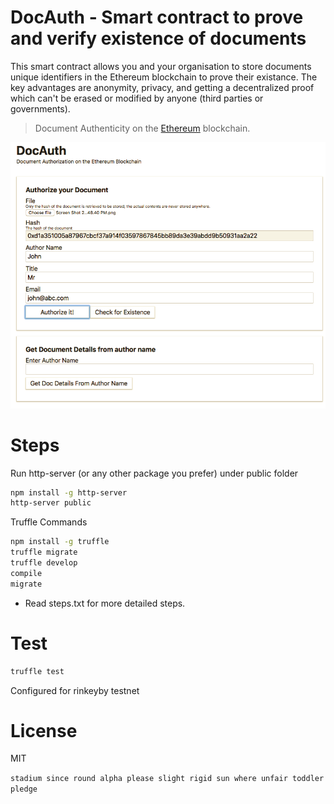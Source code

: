 # DocAuth - Smart contract to prove and verify existence of documents

This smart contract allows you and your organisation to store documents unique identifiers in the Ethereum blockchain to prove their existance. The key advantages are anonymity, privacy, and getting a decentralized proof which can't be erased or modified by anyone (third parties or governments).
>  Document Authenticity on the [Ethereum](https://ethereum.org/) blockchain.

![sample](screenshot.png "Document authenctication")


# Steps

Run http-server (or any other package you prefer) under public folder

```bash
npm install -g http-server
http-server public
```
Truffle Commands
```bash
npm install -g truffle
truffle migrate
truffle develop  
compile
migrate
```



* Read steps.txt for more detailed steps.

# Test

```bash
truffle test
```
Configured for rinkeyby testnet


# License

MIT


`
stadium since round alpha please slight rigid sun where unfair toddler pledge
`